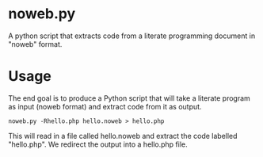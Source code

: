 # noweb.py

A python script that extracts code from a literate programming document in "noweb" format.

# Usage

The end goal is to produce a Python script that will take a literate program as input (noweb format) and extract code from it as output.

`noweb.py -Rhello.php hello.noweb > hello.php`

This will read in a file called hello.noweb and extract the code labelled "hello.php". We redirect the output into a hello.php file.
